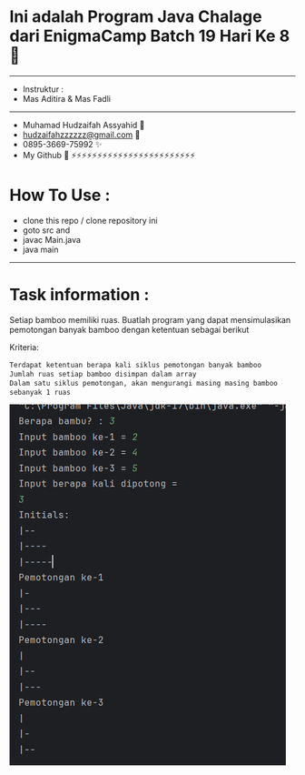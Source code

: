 # Ini adalah Program Java Chalage dari EnigmaCamp Batch 19 Hari Ke 8 🚩

---

* Instruktur : 
*  Mas Aditira & Mas Fadli

---
- Muhamad Hudzaifah Assyahid 👷
- hudzaifahzzzzzz@gmail.com 👔
- 0895-3669-75992 ✨
- My Github 💫
⚡️⚡️⚡️⚡️⚡️⚡️⚡️⚡️⚡️⚡️⚡️⚡️⚡️⚡️⚡️⚡️⚡️⚡️⚡️⚡️⚡️⚡️⚡️⚡️

# How To Use :
- clone this repo / clone repository ini
- goto src and
- javac Main.java
- java main

---
# Task information : 

Setiap bamboo memiliki ruas. Buatlah program yang dapat mensimulasikan pemotongan banyak bamboo dengan ketentuan sebagai berikut

Kriteria:

    Terdapat ketentuan berapa kali siklus pemotongan banyak bamboo
    Jumlah ruas setiap bamboo disimpan dalam array
    Dalam satu siklus pemotongan, akan mengurangi masing masing bamboo sebanyak 1 ruas

![Screen Shoot](https://github.com/hudzzz01/java/blob/cut-the-bamboo/challage.png?raw=true)
